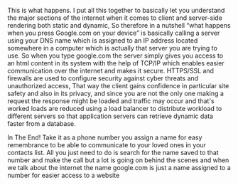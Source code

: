 This is what happens. 
I put all this together to basically let you understand the major sections of the internet when it comes to client and server-side rendering both static and dynamic, So therefore in a nutshell “what happens when you press Google.com on your device” is basically calling a server using your DNS name which is assigned to an IP address located somewhere in a computer which is actually that server you are trying to use. So when you type google.com the server simply gives you access to an html content in its system with the help of TCP/IP which enables easier communication over the internet and makes it secure. HTTPS/SSL and firewalls are used to configure security against cyber threats and unauthorized access, That way the client gains confidence in particular site safety and also in its privacy, and since you are not the only one making a request the response might be loaded and traffic may occur and that's worked loads are reduced using a load balancer to distribute workload to different servers so that application servers can retrieve dynamic data faster from a database. 


In The End!
Take it as a phone number you assign a name for easy remembrance to be able to communicate to your loved ones in your contacts list. All you just need to do is search for the name saved to that number and make the call but a lot is going on behind the scenes and when we talk about the internet the name google.com is just a name assigned to a number for easier access to a website


